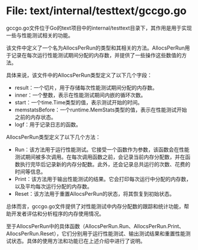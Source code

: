 # File: text/internal/testtext/gccgo.go

gccgo.go文件位于Go的text项目中的internal/testtext目录下，其作用是用于实现一些与性能测试相关的功能。

该文件中定义了一个名为AllocsPerRun的类型和其相关的方法。AllocsPerRun用于记录在每次运行性能测试期间分配的内存数，并提供了一些操作这些数值的方法。

具体来说，该文件中的AllocsPerRun类型定义了以下几个字段：
- result：一个切片，用于存储每次性能测试期间分配的内存数。
- inner：一个整数，表示在性能测试期间内嵌的循环次数。
- start：一个time.Time类型的值，表示测试开始的时间。
- memstatsBefore：一个runtime.MemStats类型的值，表示在性能测试开始之前的内存状态。
- logf：用于记录日志的函数。

AllocsPerRun类型定义了以下几个方法：
- Run：该方法用于运行性能测试。它接受一个函数作为参数，该函数会在性能测试期间被多次调用。在每次调用函数之前，会记录当前内存分配数，并在函数执行完毕后记录新的内存分配数。此外，还会记录总共运行的次数、花费的时间等信息。
- Print：该方法用于输出性能测试的结果。它会打印每次运行中分配的内存数，以及平均每次运行分配的内存数。
- Reset：该方法用于重置AllocsPerRun的状态，将其恢复到初始状态。

总体而言，gccgo.go文件提供了对性能测试中内存分配数的跟踪和统计功能，帮助开发者评估和分析程序的内存使用情况。

至于AllocsPerRun中的具体函数（AllocsPerRun.Run、AllocsPerRun.Print、AllocsPerRun.Reset），它们分别用于运行性能测试、输出测试结果和重置性能测试状态。具体的使用方法和功能已在上述介绍中进行了说明。

